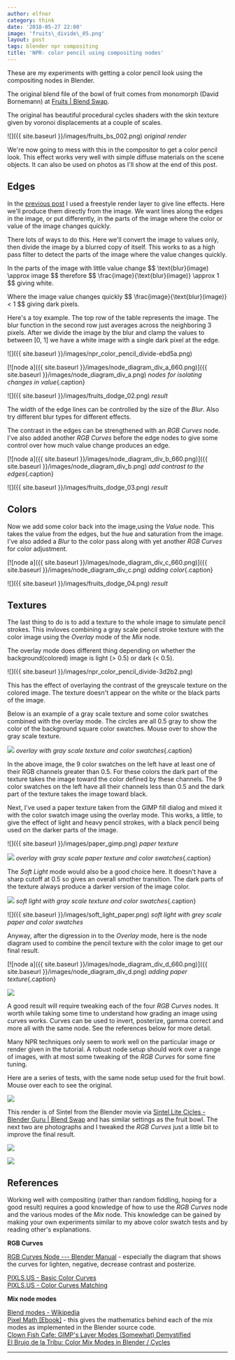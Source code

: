 ```yaml
---
author: elfnor
category: think
date: '2018-05-27 22:00'
image: 'fruits\_divide\_05.png'
layout: post
tags: blender npr compositing
title: 'NPR- color pencil using compositing nodes'
---
```


These are my experiments with getting a color pencil look using the compositing nodes in Blender.

The original blend file of the bowl of fruit comes from monomorph (David Bornemann) at [Fruits \| Blend Swap](https://www.blendswap.com/blends/view/44482).

The original has beautiful procedural cycles shaders with the skin texture given by voronoi displacements at a couple of scales.

![]({{ site.baseurl }}/images/fruits_bs_002.png)
*original render*

We\'re now going to mess with this in the compositor to get a color pencil look. This effect works very well with simple diffuse materials on the scene objects. It can also be used on photos as I\'ll show at the end of this post.

## Edges

In the [previous post](%7Bfilename%7Dnpr_compositing_shadow.md) I used a freestyle render layer to give line effects. Here we\'ll produce them directly from the image. We want lines along the edges in the image, or put differently, in the parts of the image where the color or value of the image changes quickly.

There lots of ways to do this. Here we\'ll convert the image to values only, then divide the image by a blurred copy of itself. This works to as a high pass filter to detect the parts of the image where the value changes quickly.

In the parts of the image with little value change
\$\$
\\text{blur}(image) \\approx image
\$\$
therefore
\$\$
\\frac{image}{\\text{blur}(image)} \\approx 1
\$\$
giving white.

Where the image value changes quickly
\$\$
\\frac{image}{\\text{blur}(image)} \< 1
\$\$
giving dark pixels.

Here\'s a toy example. The top row of the table represents the image. The blur function in the second row just averages across the neighboring 3 pixels. After we divide the image by the blur and clamp the values to between \[0, 1\] we have a white image with a single dark pixel at the edge.

![]({{ site.baseurl }}/images/npr_color_pencil_divide-ebd5a.png)

[![node a]({{ site.baseurl }}/images/node_diagram_div_a_660.png)]({{ site.baseurl }}/images/node_diagram_div_a.png)
*nodes for isolating changes in value*{.caption}

![]({{ site.baseurl }}/images/fruits_dodge_02.png)
*result*

The width of the edge lines can be controlled by the size of the *Blur*. Also try different blur types for different effects.

The contrast in the edges can be strengthened with an *RGB Curves* node. I\'ve also added another *RGB Curves* before the edge nodes to give some control over how much value change produces an edge.

[![node a]({{ site.baseurl }}/images/node_diagram_div_b_660.png)]({{ site.baseurl }}/images/node_diagram_div_b.png)
*add contrast to the edges*{.caption}

![]({{ site.baseurl }}/images/fruits_dodge_03.png)
*result*

## Colors

Now we add some color back into the image,using the *Value* node. This takes the value from the edges, but the hue and saturation from the image. I\'ve also added a *Blur* to the color pass along with yet another *RGB Curves* for color adjustment.

[![node a]({{ site.baseurl }}/images/node_diagram_div_c_660.png)]({{ site.baseurl }}/images/node_diagram_div_c.png)
*adding color*{.caption}

![]({{ site.baseurl }}/images/fruits_dodge_04.png)
*result*

## Textures

The last thing to do is to add a texture to the whole image to simulate pencil strokes. This invloves combining a gray scale pencil stroke texture with the color image using the *Overlay* mode of the *Mix* node.

The overlay mode does different thing depending on whether the background(colored) image is light (\> 0.5) or dark (\< 0.5).

![]({{ site.baseurl }}/images/npr_color_pencil_divide-3d2b2.png)

This has the effect of overlaying the contrast of the greyscale texture on the colored image. The texture doesn\'t appear on the white or the black parts of the image.

Below is an example of a gray scale texture and some color swatches combined with the overlay mode. The circles are all 0.5 gray to show the color of the background square color swatches. Mouse over to show the gray scale texture.

<a ><img src="./images/overlay_example.png" onmouseover="this.src='./images/overlay_example_texture.png'" onmouseout="this.src='./images/overlay_example.png'" /></a>
*overlay with gray scale texture and color swatches*{.caption}

In the above image, the 9 color swatches on the left have at least one of their RGB channels greater than 0.5. For these colors the dark part of the texture takes the image toward the color defined by these channels. The 9 color swatches on the left have all their channels less than 0.5 and the dark part of the texture takes the image toward black.

Next, I\'ve used a paper texture taken from the GIMP fill dialog and mixed it with the color swatch image using the overlay mode. This works, a little, to give the effect of light and heavy pencil strokes, with a black pencil being used on the darker parts of the image.

![]({{ site.baseurl }}/images/paper_gimp.png)
*paper texture*

<a ><img src="./images/overlay_colors_paper.png" onmouseover="this.src='./images/overlay_paper.png'" onmouseout="this.src='./images/overlay_colors_paper.png'" /></a>
*overlay with gray scale paper texture and color swatches*{.caption}

The *Soft Light* mode would also be a good choice here. It doesn\'t have a sharp cutoff at 0.5 so gives an overall smother transition. The dark parts of the texture always produce a darker version of the image color.

<a ><img src="./images/soft_light_example.png" onmouseover="this.src='./images/overlay_colors_example.png'" onmouseout="this.src='./images/soft_light_example.png'" /></a>
*soft light with gray scale texture and color swatches*{.caption}

![]({{ site.baseurl }}/images/soft_light_paper.png)
*soft light with grey scale paper and color swatches*

Anyway, after the digression in to the *Overlay* mode, here is the node diagram used to combine the pencil texture with the color image to get our final result.

[![node a]({{ site.baseurl }}/images/node_diagram_div_d_660.png)]({{ site.baseurl }}/images/node_diagram_div_d.png)
*adding paper texture*{.caption}

<a ><img src="./images/fruits_divide_05.png" onmouseover="this.src='./images/fruits_bs_002.png'" onmouseout="this.src='./images/fruits_divide_05.png'" /></a>

A good result will require tweaking each of the four *RGB Curves* nodes. It worth while taking some time to understand how grading an image using curves works. Curves can be used to invert, posterize, gamma correct and more all with the same node. See the references below for more detail.

Many NPR techniques only seem to work well on the particular image or render given in the tutorial. A robust node setup should work over a range of images, with at most some tweaking of the *RGB Curves* for some fine tuning.

Here are a series of tests, with the same node setup used for the fruit bowl. Mouse over each to see the original.

<a ><img src="./images/sintel_pencil.png" onmouseover="this.src='./images/sintel_render.png'" onmouseout="this.src='./images/sintel_pencil.png'" /></a>

This render is of Sintel from the Blender movie via [Sintel Lite Cicles - Blender Guru \| Blend Swap](https:final//www.blendswap.com/blends/view/53062) and has similar settings as the fruit bowl. The next two are photographs and I tweaked the *RGB Curves* just a little bit to improve the final result.

<a ><img src="./images/feijoas_pencil.png" onmouseover="this.src='./images/feijoas_image.png'" onmouseout="this.src='./images/feijoas_pencil.png'" /></a>

<a ><img src="./images/tiger_pencil.png" onmouseover="this.src='./images/tiger_image.png'" onmouseout="this.src='./images/tiger_pencil.png'" /></a>

## References

Working well with compositing (rather than random fiddling, hoping for a good result) requires a good knowledge of how to use the *RGB Curves* node and the various modes of the *Mix* node. This knowledge can be gained by making your own experiments similar to my above color swatch tests and by reading other\'s explanations.

**RGB Curves**

[RGB Curves Node --- Blender Manual](https://docs.blender.org/manual/en/dev/render/blender_render/textures/nodes/types/color/rgb_curves.html) - especially the diagram that shows the curves for lighten, negative, decrease contrast and posterize.

[PIXLS.US - Basic Color Curves](https://pixls.us/articles/basic-color-curves/)\
[PIXLS.US - Color Curves Matching](https://pixls.us/articles/color-curves-matching/)

**Mix node modes**

[Blend modes - Wikipedia](https://en.wikipedia.org/wiki/Blend_modes)\
[Pixel Math \[Ebook\]](https://gumroad.com/l/jOAsw) - this gives the mathematics behind each of the mix modes as implemented in the Blender source code.\
[Clown Fish Cafe: GIMP\'s Layer Modes (Somewhat) Demystified](https://clownfishcafe.blogspot.com/2013/11/gimp-layer-modes-normal-to-addition.html)\
[El Brujo de la Tribu: Color Mix Modes in Blender / Cycles](https://elbrujodelatribu.blogspot.com/2013/02/color-mix-modes-in-blender-cycles.html)

------------------------------------------------------------------------

